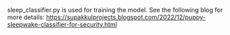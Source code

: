 sleep_classifier.py is used for training the model.
See the following blog for more details: https://supakkulprojects.blogspot.com/2022/12/puppy-sleepwake-classifier-for-security.html
